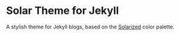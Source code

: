 Solar Theme for Jekyll
======================

A stylish theme for Jekyll blogs, based on the [Solarized](http://ethanschoonover.com/solarized) color palette.
